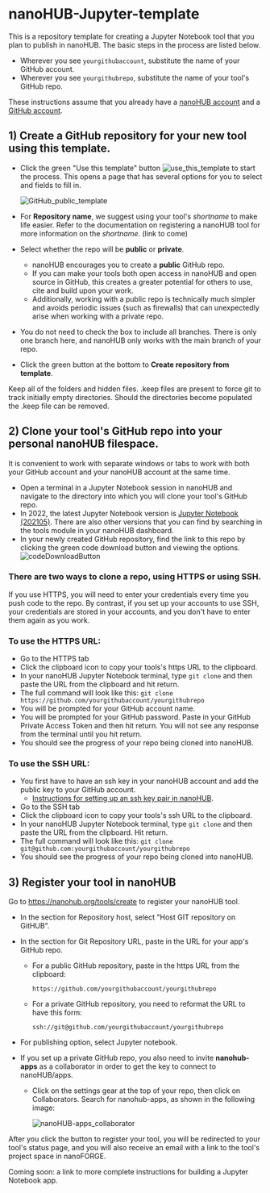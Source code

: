 # nanoHUB-Jupyter-template
This is a repository template for creating a Jupyter Notebook tool that you plan to publish in nanoHUB. The basic steps in the process are listed below. 

* Wherever you see `yourgithubaccount`, substitute the name of your GitHub account.  
* Wherever you see `yourgithubrepo`, substitute the name of your tool's GitHub repo.  

These instructions assume that you already have a [nanoHUB account](https://nanohub.org/) and a [GitHub account](https://github.com/).

## 1) Create a GitHub repository for your new tool using this template.
* Click the green "Use this template" button ![use_this_template](https://user-images.githubusercontent.com/35706811/193605808-f8e68353-bdf4-46ef-949d-4f3ea1f4c9ca.png) to start the process. This opens a page that has several options for you to select and fields to fill in.

  ![GitHub_public_template](https://user-images.githubusercontent.com/35706811/193608966-c6ccad77-6af3-4031-9a8f-98b6246049d0.png)

* For **Repository name**, we suggest using your tool's *shortname* to make life easier.  Refer to the documentation on registering a nanoHUB tool for more information on the *shortname*. (link to come) 

* Select whether the repo will be **public** or **private**. 
     * nanoHUB encourages you to create a **public** GitHub repo. 
     * If you can make your tools both open access in nanoHUB and open source in GitHub, this creates a greater potential for others to use, cite and build upon your work. 
     * Additionally, working with a public repo is technically much simpler and avoids periodic issues (such as firewalls) that can unexpectedly arise when working with a private repo.

* You do not need to check the box to include all branches. There is only one branch here, and nanoHUB only works with the main branch of your repo.

* Click the green button at the bottom to **Create repository from template**.

Keep all of the folders and hidden files.  .keep files are present to force git to track initially empty directories. Should the directories become populated the .keep file can be removed.

## 2) Clone your tool's GitHub repo into your personal nanoHUB filespace.
It is convenient to work with separate windows or tabs to work with both your GitHub account and your nanoHUB account at the same time.
* Open a terminal in a Jupyter Notebook session in nanoHUB and navigate to the directory into which you will clone your tool's GitHub repo.
* In 2022, the latest Jupyter Notebook version is [Jupyter Notebook (202105)](https://nanohub.org/tools/jupyter70). There are also other versions that you can find by searching in the tools module in your nanoHUB dashboard.
* In your newly created GitHub repository, find the link to this repo by clicking the green code download button and viewing the options.  
  ![codeDownloadButton](https://user-images.githubusercontent.com/35706811/194592373-499642e4-7e61-4207-8608-d096aa064315.png)


### There are two ways to clone a repo, using HTTPS or using SSH.  
If you use HTTPS, you will need to enter your credentials every time you push code to the repo.  By contrast, if you set up your accounts to use SSH, your credentials are stored in your accounts, and you don't have to enter them again as you work.
  
### To use the HTTPS URL:  
* Go to the HTTPS tab
* Click the clipboard icon to copy your tools's https URL to the clipboard.
* In your nanoHUB Jupyter Notebook terminal, type `git clone` and then paste the URL from the clipboard and hit return.
* The full command will look like this: `git clone https://github.com/yourgithubaccount/yourgithubrepo`
* You will be prompted for your GitHub account name.
* You will be prompted for your GitHub password. Paste in your GitHub Private Access Token and then hit return. You will not see any response from the terminal until you hit return.
* You should see the progress of your repo being cloned into nanoHUB. 

### To use the SSH URL: 
* You first have to have an ssh key in your nanoHUB account and add the public key to your GitHub account. 
  * [Instructions for setting up an ssh key pair in nanoHUB](https://nanohub.org/kb/tools/sshkeypair).
* Go to the SSH tab
* Click the clipboard icon to copy your tools's ssh URL to the clipboard.
* In your nanoHUB Jupyter Notebook terminal, type `git clone` and then paste the URL from the clipboard. Hit return.
* The full command will look like this: `git clone git@github.com:yourgithubaccount/yourgithubrepo`
* You should see the progress of your repo being cloned into nanoHUB. 

## 3) Register your tool in nanoHUB
Go to https://nanohub.org/tools/create to register your nanoHUB tool.

* In the section for Repository host, select "Host GIT repository on GitHUB".

* In the section for Git Repository URL, paste in the URL for your app's GitHub repo.
  * For a public GitHub repository, paste in the https URL from the clipboard: 
  
    `https://github.com/yourgithubaccount/yourgithubrepo`
  * For a private GitHub repository, you need to reformat the URL to have this form: 

    `ssh://git@github.com/yourgithubaccount/yourgithubrepo`

* For publishing option, select Jupyter notebook.

* If you set up a private GitHub repo, you also need to invite **nanohub-apps** as a collaborator in order to get the key to connect to nanoHUB/apps.
  * Click on the settings gear at the top of your repo, then click on Collaborators.  Search for nanohub-apps, as shown in the following image:

      ![nanoHUB-apps_collaborator](https://user-images.githubusercontent.com/35706811/193604665-bee75798-3029-4a18-8df0-3777d166ea38.png)


After you click the button to register your tool, you will be redirected to your tool's status page, and you will also receive an email with a link to the tool's project space in nanoFORGE.

Coming soon: a link to more complete instructions for building a Jupyter Notebook app.
